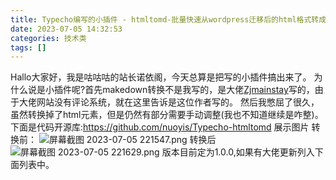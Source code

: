 ```yaml
---
title: Typecho编写的小插件 - htmltomd-批量快速从wordpress迁移后的html格式转成makedown模式
date: 2023-07-05 14:32:53
categories: 技术类
tags: []
---
```

Hallo大家好，我是咕咕咕的站长诺依阁，今天总算是把写的小插件搞出来了。
为什么说是小插件呢?首先makedown转换不是我写的，是大佬[Zjmainstay][1]写的，由于大佬网站没有评论系统，就在这里告诉是这位作者写的。
然后我憋屈了很久，虽然转换掉了html元素，但是仍然有部分需要手动调整(我也不知道继续是咋整)。
下面是代码开源库:https://github.com/nuoyis/Typecho-htmltomd
展示图片
转换前：
![屏幕截图 2023-07-05 221547.png][2]
转换后
![屏幕截图 2023-07-05 221629.png][3]
版本目前定为1.0.0,如果有大佬更新列入下面列表中。

  [1]: http://www.zjmainstay.cn/
  [2]: https://images.nuoyis.net/blog/typecho/uploads/2023/07/3811601313.png
  [3]: https://images.nuoyis.net/blog/typecho/uploads/2023/07/4256334883.png